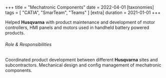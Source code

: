 +++
title = "Mechatronic Components"
date = 2022-04-01
[taxonomies]
tags = [ "CATIA", "SmarTeam", "Teams" ]
[extra]
duration = 2021-01-01
+++

Helped **Husqvarna** with product maintenance and development of motor
controllers, HMI panels and motors used in handheld battery powered products.

###### Role & Responsibilities

Coordinated product development between different **Husqvarna** sites and subcontractors. Mechanical design and config management of mechatronic components.